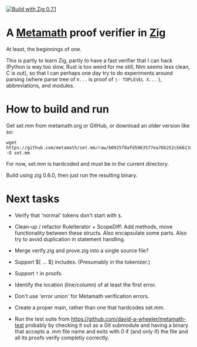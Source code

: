 [![Build with Zig 0.7.1](https://github.com/marnix/zigmmverify/workflows/Build%20with%20zig%200.7.x/badge.svg?branch=zig-0.7.x)](https://github.com/marnix/zigmmverify/actions?query=branch%3Azig-0.7.x)

# A [Metamath](http://metamath.org) proof verifier in [Zig](https://ziglang.org/)

At least, the beginnings of one.

This is partly to learn Zig,
partly to have a fast verifier that I can hack
(Python is way too slow, Rust is too weird for me still, Nim seems less clean, C is out),
so that I can perhaps one day try to do experiments around
parsing (where parse tree of ` X... ` is proof of ` |- TOPLEVEL X... ` ),
abbreviations,
and modules.

# How to build and run

Get set.mm from metamath.org or GitHub, or download an older version like so:
```
wget https://github.com/metamath/set.mm/raw/b0925f0afd5963577ea76b252cb6613c885b393d/set.mm -O set.mm
```

For now, set.mm is hardcoded and must be in the current directory.

Build using zig 0.6.0, then just run the resulting binary.

# Next tasks

- Verify that 'normal' tokens don't start with `$`.

- Clean-up / refactor RuleIterator + ScopeDiff:
  Add methods, move functionality between these structs.
  Also encapsulate some parts.
  Also try to avoid duplication in statement handling.

- Merge verify.zig and prove.zig into a single source file?

- Support $[ ... $] includes.  (Presumably in the tokenizer.)

- Support `?` in proofs.

- Identify the location (line/column) of at least the first error.

- Don't use 'error union' for Metamath verification errors.

- Create a proper main, rather than one that hardcodes set.mm.

- Run the test suite from https://github.com/david-a-wheeler/metamath-test
  probably by checking it out as a Git submodule
  and having a binary that accepts a .mm file name
  and exits with 0 if (and only if) the file and all its proofs
  verify completly correctly.
